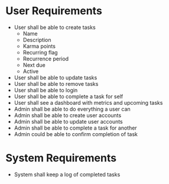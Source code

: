 # User Requirements
* User shall be able to create tasks
    * Name
    * Description
    * Karma points
    * Recurring flag
    * Recurrence period
    * Next due
    * Active
* User shall be able to update tasks
* User shall be able to remove tasks
* User shall be able to login
* User shall be able to complete a task for self
* User shall see a dashboard with metrics and upcoming tasks
* Admin shall be able to do everything a user can
* Admin shall be able to create user accounts
* Admin shall be able to update user accounts
* Admin shall be able to complete a task for another
* Admin could be able to confirm completion of task

# System Requirements
* System shall keep a log of completed tasks
